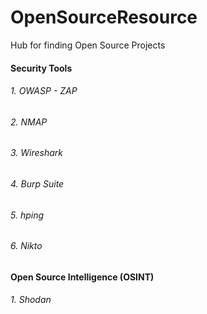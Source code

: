 # OpenSourceResource
Hub for finding Open Source Projects

#### Security Tools

###### 1. OWASP - ZAP

###### 2. NMAP

###### 3. Wireshark

###### 4. Burp Suite

###### 5. hping

###### 6. Nikto



#### Open Source Intelligence (OSINT)

###### 1. Shodan

